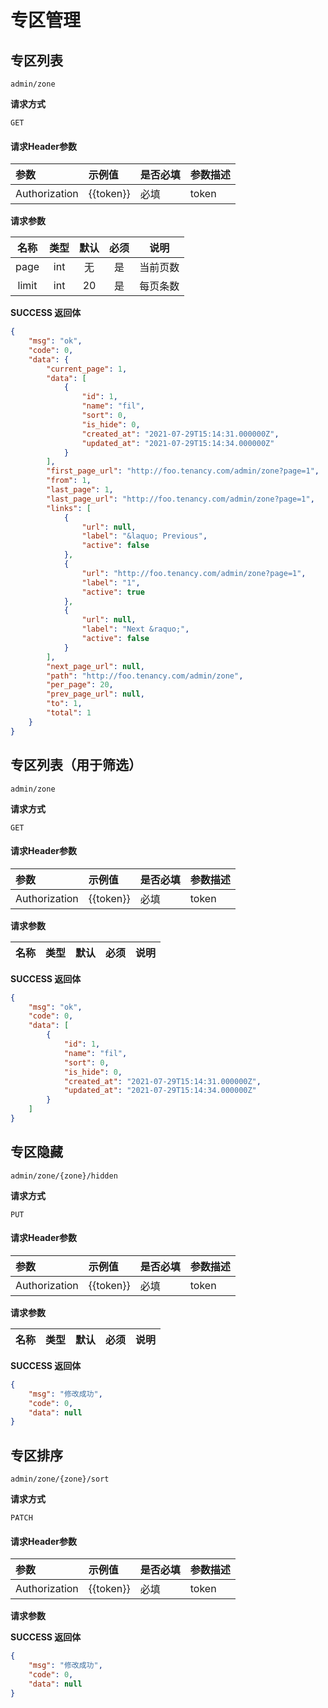 # 专区管理

## 专区列表

`admin/zone`

**请求方式**

`GET`

#### 请求Header参数

| 参数          | 示例值    | 是否必填 | 参数描述 |
| :------------ | :-------- | :------- | :------- |
| Authorization | {{token}} | 必填     | token    |

**请求参数**

|  名称  |  类型  | 默认 | 必须 |         说明         |
| :----: | :----: | :--: | :--: | :------------------: |
| page  |  int   |  无  |  是  |       当前页数      |
| limit  |  int   |  20  |   是 |       每页条数       |

**SUCCESS 返回体**

```json
{
    "msg": "ok",
    "code": 0,
    "data": {
        "current_page": 1,
        "data": [
            {
                "id": 1,
                "name": "fil",
                "sort": 0,
                "is_hide": 0,
                "created_at": "2021-07-29T15:14:31.000000Z",
                "updated_at": "2021-07-29T15:14:34.000000Z"
            }
        ],
        "first_page_url": "http://foo.tenancy.com/admin/zone?page=1",
        "from": 1,
        "last_page": 1,
        "last_page_url": "http://foo.tenancy.com/admin/zone?page=1",
        "links": [
            {
                "url": null,
                "label": "&laquo; Previous",
                "active": false
            },
            {
                "url": "http://foo.tenancy.com/admin/zone?page=1",
                "label": "1",
                "active": true
            },
            {
                "url": null,
                "label": "Next &raquo;",
                "active": false
            }
        ],
        "next_page_url": null,
        "path": "http://foo.tenancy.com/admin/zone",
        "per_page": 20,
        "prev_page_url": null,
        "to": 1,
        "total": 1
    }
}
```

## 专区列表（用于筛选）

`admin/zone`

**请求方式**

`GET`

#### 请求Header参数

| 参数          | 示例值    | 是否必填 | 参数描述 |
| :------------ | :-------- | :------- | :------- |
| Authorization | {{token}} | 必填     | token    |

**请求参数**

|   名称   |  类型  | 默认 | 必须 |                说明                 |
| :------: | :----: | :--: | :--: | :---------------------------------: |

**SUCCESS 返回体**

```json
{
    "msg": "ok",
    "code": 0,
    "data": [
        {
            "id": 1,
            "name": "fil",
            "sort": 0,
            "is_hide": 0,
            "created_at": "2021-07-29T15:14:31.000000Z",
            "updated_at": "2021-07-29T15:14:34.000000Z"
        }
    ]
}
```



## 专区隐藏

`admin/zone/{zone}/hidden`

**请求方式**

`PUT`

#### 请求Header参数

| 参数          | 示例值    | 是否必填 | 参数描述 |
| :------------ | :-------- | :------- | :------- |
| Authorization | {{token}} | 必填     | token    |

**请求参数**

|   名称   |  类型  | 默认 | 必须 |                说明                 |
| :------: | :----: | :--: | :--: | :---------------------------------: |

**SUCCESS 返回体**

```json
{
    "msg": "修改成功",
    "code": 0,
    "data": null
}
```

## 专区排序

`admin/zone/{zone}/sort`

**请求方式**

`PATCH`

#### 请求Header参数

| 参数          | 示例值    | 是否必填 | 参数描述 |
| :------------ | :-------- | :------- | :------- |
| Authorization | {{token}} | 必填     | token    |

**请求参数**


**SUCCESS 返回体**

```json
{
    "msg": "修改成功",
    "code": 0,
    "data": null
}
```
